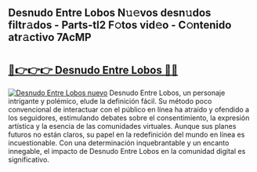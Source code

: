 ## Desnudo Entre Lobos N𝚞𝚎vos desn𝚞dos filtr𝚊dos - Parts-tl2 F𝚘tos vid𝚎o - C𝚘ntenido atr𝚊ctivo 7AcMP

# <h2><a href="http://mb3cvg.tromn.icu/?c=Desnudo+Entre+Lobos">🔗👉👉👉 Desnudo Entre Lobos 🔗🔗</a></h2>

[![Desnudo Entre Lobos nuevo](https://i.imgur.com/pEAQMta.gif)](http://mb3cvg.tromn.icu/?c=Desnudo+Entre+Lobos)
Desnudo Entre Lobos, un personaje intrigante y polémico, elude la definición fácil. Su método poco convencional de interactuar con el público en línea ha atraído y ofendido a los seguidores, estimulando debates sobre el consentimiento, la expresión artística y la esencia de las comunidades virtuales. Aunque sus planes futuros no están claros, su papel en la redefinición del mundo en línea es incuestionable. Con una determinación inquebrantable y un encanto innegable, el impacto de Desnudo Entre Lobos en la comunidad digital es significativo.
